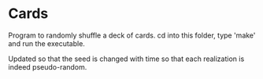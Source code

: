 # Cards
Program to randomly shuffle a deck of cards. 
cd into this folder, type 'make' and run the executable.

Updated so that the seed is changed with time so that each realization is indeed pseudo-random.
